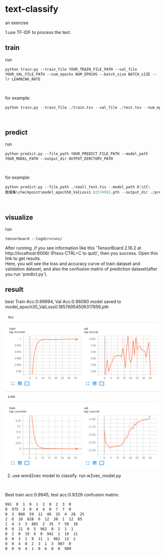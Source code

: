 # text-classify
an exercise

1.use TF-IDF to process the text.
## train
run <br />
```
python train.py --train_file YOUR_TRAIN_FILE_PATH --val_file YOUR_VAL_FILE_PATH --num_epochs NUM_EPOCHS --batch_size BATCH_sIZE --lr LEARNING_RATE
```
<br/>

for example:  <br/>
```python
python train.py --train_file ./train.tsv --val_file ./test.tsv --num_epochs 50 --batch_size 128 --lr 0.001
```
<br/>

## predict
run <br/>
```
python predict.py --file_path YOUR_PREDICT_FILE_PATH --model_path YOUR_MODEL_PATH --output_dir OUTPUT_DIRCTORY_PATH
```
<br/>

for example: <br/>
```python
python predict.py --file_path ./small_test.tsv --model_path D:\CC\
数据集\checkpoint\model_epoch50_ValLoss1.82574892.pth --output_dir ./predict
```
<br/>

## visualize
run 
```
tensorboard --logdir=runs/
```
After running ,if you see information like this 'TensorBoard 2.16.2 at http://localhost:6006/ (Press CTRL+C to quit)', then you success. Open this link to get results.
<br/>
Here, you will see the loss and accuracy curve of train dataset and validation dataset, and also the confusion matrix of prediction dataset(after you run 'predict.py').
<br/>

## result
best Train Acc:0.99994, Val Acc:0.96080
model saved to model_epoch35_ValLoss0.18576954506317656.pth
<br/>

![](./train_loss.png)

2. use word2vec model to classify.
run w2vec_model.py
<br/>

Best train acc:0.9945, test acc:0.9329
confusion matrix:
```
991  0  1  0  1  2  0  2  3  0 
0  975  3  0  4  4  0  7  7  0 
0  3  808  59  12  46  15  4  28  25 
2  6  10  828  6  12  38  1  12  85 
1  4  3  3  885  2  35  7  50  10 
0  8  21  0  5  962  0  2  1  1 
0  2  0  19  6  0  942  1  19  11 
0  0  3  1  8  11  1  962  12  2 
0  0  4  0  2  3  1  3  987  0 
0  0  0  4  1  0  6  0  0  989 
```
